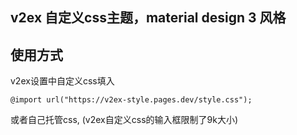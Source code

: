 ## v2ex 自定义css主题，material design 3 风格

## 使用方式

v2ex设置中自定义css填入
```
@import url("https://v2ex-style.pages.dev/style.css");
```

或者自己托管css, (v2ex自定义css的输入框限制了9k大小)
